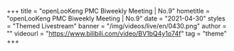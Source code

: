 +++
    title = "openLooKeng PMC Biweekly Meeting | No.9"
    hometitle = "openLooKeng PMC Biweekly Meeting | No.9"
    date = "2021-04-30"
    styles = "Themed Livestream"
    banner = "/img/videos/live/en/0430.png"
    author = ""
    videourl = "https://www.bilibili.com/video/BV1bQ4y1o74f" 
    tag = "theme"
+++